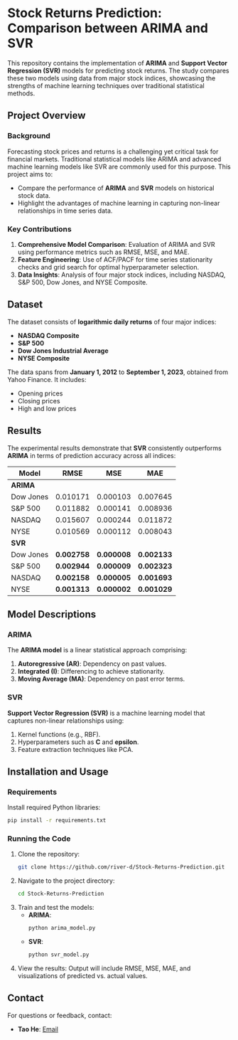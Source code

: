
# Stock Returns Prediction: Comparison between ARIMA and SVR

This repository contains the implementation of **ARIMA** and **Support Vector Regression (SVR)** models for predicting stock returns. The study compares these two models using data from major stock indices, showcasing the strengths of machine learning techniques over traditional statistical methods.

## Project Overview

### Background
Forecasting stock prices and returns is a challenging yet critical task for financial markets. Traditional statistical models like ARIMA and advanced machine learning models like SVR are commonly used for this purpose. This project aims to:
- Compare the performance of **ARIMA** and **SVR** models on historical stock data.
- Highlight the advantages of machine learning in capturing non-linear relationships in time series data.

### Key Contributions
1. **Comprehensive Model Comparison**: Evaluation of ARIMA and SVR using performance metrics such as RMSE, MSE, and MAE.
2. **Feature Engineering**: Use of ACF/PACF for time series stationarity checks and grid search for optimal hyperparameter selection.
3. **Data Insights**: Analysis of four major stock indices, including NASDAQ, S&P 500, Dow Jones, and NYSE Composite.

## Dataset
The dataset consists of **logarithmic daily returns** of four major indices:
- **NASDAQ Composite**
- **S&P 500**
- **Dow Jones Industrial Average**
- **NYSE Composite**

The data spans from **January 1, 2012** to **September 1, 2023**, obtained from Yahoo Finance. It includes:
- Opening prices
- Closing prices
- High and low prices

## Results
The experimental results demonstrate that **SVR** consistently outperforms **ARIMA** in terms of prediction accuracy across all indices:

| Model   | RMSE       | MSE        | MAE        |
|---------|------------|------------|------------|
| **ARIMA** |            |            |            |
| Dow Jones | 0.010171   | 0.000103   | 0.007645   |
| S&P 500   | 0.011882   | 0.000141   | 0.008936   |
| NASDAQ    | 0.015607   | 0.000244   | 0.011872   |
| NYSE      | 0.010569   | 0.000112   | 0.008043   |
| **SVR**   |            |            |            |
| Dow Jones | **0.002758** | **0.000008** | **0.002133** |
| S&P 500   | **0.002944** | **0.000009** | **0.002323** |
| NASDAQ    | **0.002158** | **0.000005** | **0.001693** |
| NYSE      | **0.001313** | **0.000002** | **0.001029** |

## Model Descriptions

### ARIMA
The **ARIMA model** is a linear statistical approach comprising:
1. **Autoregressive (AR)**: Dependency on past values.
2. **Integrated (I)**: Differencing to achieve stationarity.
3. **Moving Average (MA)**: Dependency on past error terms.

### SVR
**Support Vector Regression (SVR)** is a machine learning model that captures non-linear relationships using:
1. Kernel functions (e.g., RBF).
2. Hyperparameters such as **C** and **epsilon**.
3. Feature extraction techniques like PCA.

## Installation and Usage

### Requirements
Install required Python libraries:
```bash
pip install -r requirements.txt
```

### Running the Code
1. Clone the repository:
   ```bash
   git clone https://github.com/river-d/Stock-Returns-Prediction.git
   ```
2. Navigate to the project directory:
   ```bash
   cd Stock-Returns-Prediction
   ```
3. Train and test the models:
   - **ARIMA**:
     ```bash
     python arima_model.py
     ```
   - **SVR**:
     ```bash
     python svr_model.py
     ```
4. View the results:
   Output will include RMSE, MSE, MAE, and visualizations of predicted vs. actual values.



## Contact
For questions or feedback, contact:
- **Tao He**: [Email](mailto:hetaoo.c@gmail.com)
